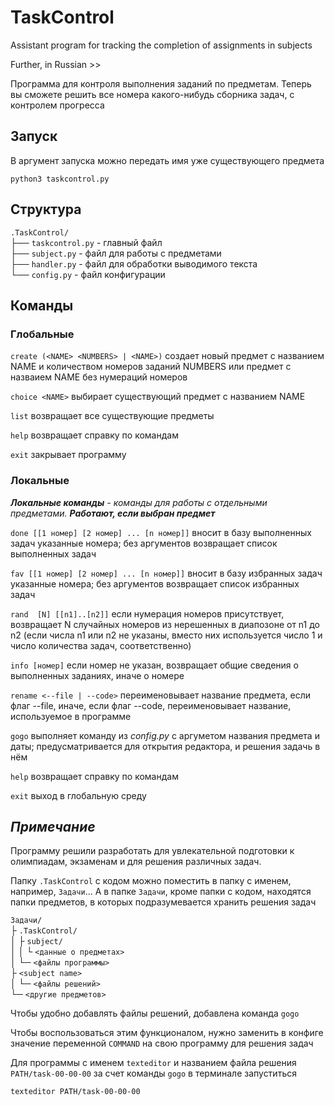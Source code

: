 # TaskControl

Assistant program for tracking the completion of assignments in subjects

Further, in Russian >>

Программа для контроля выполнения заданий по предметам.
Теперь вы сможете решить все номера какого-нибудь сборника задач, с контролем прогресса

## Запуск

В аргумент запуска можно передать имя уже существующего предмета

```shell
python3 taskcontrol.py
```

## Структура

`.TaskControl/`<br>
├── `taskcontrol.py` - главный файл<br>
├── `subject.py` - файл для работы с предметами<br>
├── `handler.py` - файл для обработки выводимого текста<br>
└── `config.py` - файл конфигурации<br>

## Команды

### Глобальные

`create (<NAME> <NUMBERS> | <NAME>)` создает новый предмет с названием NAME и количеством номеров заданий NUMBERS или предмет с назваием NAME без нумераций номеров

`choice <NAME>` выбирает существующий предмет с названием NAME

`list` возвращает все существующие предметы

`help` возвращает справку по командам

`exit` закрывает программу

### Локальные

_**Локальные команды** - команды для работы с отдельными предметами. **Работают, если выбран предмет**_

`done [[1 номер] [2 номер] ... [n номер]]` вносит в базу выполненных задач указанные номера;
    без аргументов возвращает список выполненных задач

`fav [[1 номер] [2 номер] ... [n номер]]` вносит в базу избранных задач указанные номера;
    без аргументов возвращает список избранных задач

`rand  [N] [[n1]..[n2]]` если нумерация номеров присутствует, возвращает N случайных номеров из нерешенных в диапозоне от n1 до n2 (если числа n1 или n2 не указаны, вместо них используется число 1 и число количества задач, соответственно)

`info [номер]` если номер не указан, возвращает общие сведения о выполненных заданиях, иначе о номере

`rename <--file | --code>` переименовывает название предмета, если флаг --file, иначе, если флаг --code, переименовывает название, используемое в программе

`gogo` выполняет команду из _config.py_ с аргуметом названия предмета и даты; предусматривается для открытия редактора, и решения задачь в нём

`help` возвращает справку по командам

`exit` выход в глобальную среду

## _Примечание_

Программу решили разработать для увлекательной подготовки к олимпиадам, экзаменам и для решения различных задач.


Папку `.TaskControl` с кодом можно поместить в папку с именем, например, `Задачи`... 
А в папке `Задачи`, кроме папки с кодом, находятся папки предметов, 
в которых подразумевается хранить решения задач

`Задачи/`<br>
├ `.TaskControl/`<br>
│   ├ `subject/`<br>
│   │   └ `<данные о предметах>`<br>
│   └─ `<файлы программы>`<br>
├ `<subject name>`<br>
│   └─ `<файлы решений>`<br>
└─ `<другие предметов>`<br>

Чтобы удобно добавлять файлы решений,
добавлена команда `gogo`

Чтобы воспользоваться этим функционалом, 
нужно заменить в конфиге значение переменной `COMMAND` на свою программу для решения задач

Для программы с именем `texteditor` и названием файла решения `PATH/task-00-00-00` за счет команды `gogo` в терминале запуститься
```shell
texteditor PATH/task-00-00-00
```

